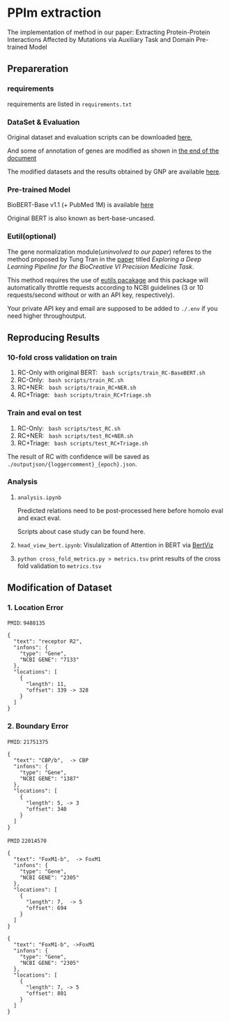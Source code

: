 <!-- English | [简体中文](./README.zh.md) -->
# PPIm extraction 
The implementation of method in our paper:
Extracting Protein-Protein Interactions Affected by Mutations via Auxiliary Task and Domain Pre-trained Model
## Prepareration
### requirements
requirements are listed in `requirements.txt`
### DataSet & Evaluation
  Original dataset and evaluation scripts can be downloaded [here][bc6pm],

  And some of annotation of genes are modified as shown in <a href="#modi">the end of the document</a> 
  
  The modified datasets and the results obtained by GNP are available [here][dataset_googledrive].
### Pre-trained Model
  BioBERT-Base v1.1 (+ PubMed 1M) is available [here][biobert]
 
  Original BERT is also known as bert-base-uncased.
### Eutil(optional)
  The gene normalization module(*uninvolved to our paper*) referes to the method proposed by Tung Tran in the [paper][workshop] titled *Exploring a Deep Learning Pipeline for the BioCreative VI Precision Medicine Task*. 

  This method requires the use of [eutils pacakage][eutil] and this package will automatically throttle requests according to NCBI guidelines (3 or 10 requests/second without or with an API key, respectively).
  
  Your private API key and email are supposed to be added to `./.env` if you need higher throughoutput.

## Reproducing Results
### 10-fold cross validation on train
1. RC-Only with original BERT: ` bash scripts/train_RC-BaseBERT.sh`
2. RC-Only: ` bash scripts/train_RC.sh`
3. RC+NER: ` bash scripts/train_RC+NER.sh`
4. RC+Triage: ` bash scripts/train_RC+Triage.sh`

### Train and eval on test
1. RC-Only: ` bash scripts/test_RC.sh`
2. RC+NER: ` bash scripts/test_RC+NER.sh`
3. RC+Triage: ` bash scripts/test_RC+Triage.sh`

The result of RC with confidence will be saved as `./outputjson/{loggercomment}_{epoch}.json`.

### Analysis
1. `analysis.ipynb`
   
    Predicted relations need to be post-processed here before homolo eval and exact eval.

    Scripts about case study can be found here. 
2. `head_view_bert.ipynb`: Visulalization of Attention in BERT via [BertViz][bertviz]
3. `python cross_fold_metrics.py > metrics.tsv`
    print results of the cross fold validation to `metrics.tsv`

## <span id='modi'/> Modification of Dataset
### 1. Location Error
`PMID`: `9488135`
```
{
  "text": "receptor R2", 
  "infons": {
    "type": "Gene", 
    "NCBI GENE": "7133"
  }, 
  "locations": [
    {
      "length": 11, 
      "offset": 339 -> 328
    }
  ]
}
```
### 2. Boundary Error

`PMID`: `21751375`
```
{
  "text": "CBP/b",  -> CBP
  "infons": {
    "type": "Gene", 
    "NCBI GENE": "1387"
  }, 
  "locations": [
    {
      "length": 5, -> 3
      "offset": 340 
    }
  ]
}
```
`PMID` `22014570`
```
{
  "text": "FoxM1-b",  -> FoxM1
  "infons": {
    "type": "Gene", 
    "NCBI GENE": "2305"
  },
  "locations": [
    {
      "length": 7,  -> 5
      "offset": 694
    }
  ]
}

{
  "text": "FoxM1-b", ->FoxM1
  "infons": {
    "type": "Gene", 
    "NCBI GENE": "2305"
  }, 
  "locations": [
    {
      "length": 7, -> 5 
      "offset": 801
    }
  ]
}
```
[bc6pm]: https://github.com/ncbi-nlp/BC6PM 
[dataset_googledrive]: https://drive.google.com/file/d/17MCutWfCWA2rKpPnFp6gEJATdh-IYkZX/view?usp=sharing 
[workshop]: https://biocreative.bioinformatics.udel.edu/resources/publications/bcvi-proceedings/
[eutil]: https://pypi.org/project/eutils/
[biobert]: https://github.com/dmis-lab/biobert
[bertviz]: https://github.com/jessevig/bertviz
